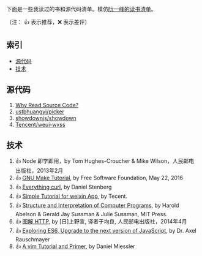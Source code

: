 下面是一些我读过的书和源代码清单。模仿[阮一峰的读书清单](https://github.com/ruanyf/reading-list)。

（注： :+1: 表示推荐，:x: 表示差评）

## 索引

- [源代码](#源代码)
- [技术](#技术)

## 源代码

1. [Why Read Source Code?](./source-code/README.md)
1. [ustbhuangyi/picker](./source-code/ustbhuangyi/picker/README.md)
1. [showdownjs/showdown](./source-code/showdownjs/showdown/README.md)
1. [Tencent/weui-wxss](./source-code/tencent/weui-wxss/README.md)

## 技术

1. :+1: Node 即学即用，by Tom Hughes-Croucher & Mike Wilson，人民邮电出版社，2013年2月
1. :+1: [GNU Make Tutorial](http://www.gnu.org/software/make/manual/html_node/index.html), by Free Software Foundation, May 22, 2016
1. :+1: [Everything curl](https://ec.haxx.se/), by Daniel Stenberg
1. :+1: [Simple Tutorial for weixin App](https://mp.weixin.qq.com/debug/wxadoc/dev/index.html), by Tecent.
1. :+1: [Structure and Interpretation of Computer Programs](https://mitpress.mit.edu/sicp/full-text/book/book.html), by Harold Abelson & Gerald Jay Sussman & Julie Sussman, MIT Press.
1. :+1: [图解 HTTP](https://book.douban.com/subject/25863515/), by [日]上野宣, 译者于均良, 人民邮电出版社，2014年4月
1. :+1: [Exploring ES6, Upgrade to the next version of JavaScript](http://exploringjs.com/es6/index.html), by Dr. Axel Rauschmayer
1. :+1: [A vim Tutorial and Primer](https://danielmiessler.com/study/vim/), by Daniel Miessler
